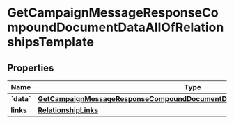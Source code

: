 
# GetCampaignMessageResponseCompoundDocumentDataAllOfRelationshipsTemplate

## Properties
| Name | Type | Description | Notes |
| ------------ | ------------- | ------------- | ------------- |
| **&#x60;data&#x60;** | [**GetCampaignMessageResponseCompoundDocumentDataAllOfRelationshipsTemplateData**](GetCampaignMessageResponseCompoundDocumentDataAllOfRelationshipsTemplateData.md) |  |  [optional] |
| **links** | [**RelationshipLinks**](RelationshipLinks.md) |  |  [optional] |



